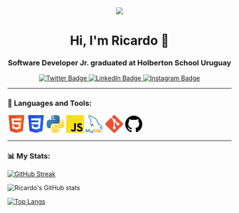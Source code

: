 <div id="header" align="center">
  <img src="https://media.giphy.com/media/Ws6T5PN7wHv3cY8xy8/giphy.gif" width="200" />
  <h1 align="center">Hi, I'm Ricardo 👋</h1>
  <h3 align="center">Software Developer Jr. graduated at Holberton School Uruguay</h3>
</div>

<div id="badges" align="center">
  <a href="https://twitter.com/_errede_">
    <img src="https://img.shields.io/twitter/follow/RicardoDanta?label=twitter&logo=twitter&style=for-the-badge"
         alt="Twitter Badge" />
  </a>
  <a href="https://linkedin.com/in/RicardoDanta">
    <img src="https://img.shields.io/twitter/follow/RicardoDanta?label=linked%20in&logo=linkedin&style=for-the-badge"
         alt="LinkedIn Badge" />
  </a>
  <a href="https://instagram.com/_lascosasquepasan_">
    <img src="https://img.shields.io/twitter/follow/RicardoDanta?label=instagram&logo=instagram&style=for-the-badge"
         alt="Instagram Badge" />
  </a>
</div>

---

<div align="left">
  <h3>🔨 Languages and Tools:</h3>
  <div>
    <img src="https://github.com/RicardoDanta/Images_for_projects/blob/main/HTML5-Logo.png" title="HTML5" alt="HTML" width="40" height="40"/>
    <img src="https://github.com/RicardoDanta/Images_for_projects/blob/main/CSS.png" title="CSS" alt="CSS" width="40" height="40"/>
    <img src="https://github.com/RicardoDanta/Images_for_projects/blob/main/Python-Logo.png" title="Python" alt="Python" width="40" height="40"/>
    <img src="https://github.com/RicardoDanta/Images_for_projects/blob/main/JavaScript.png" title="JavaScript" alt="JavaScript" width="40" height="40"/>
    <img src="https://github.com/RicardoDanta/Images_for_projects/blob/main/MySQL-Logo.png" title="MySQL" alt="MySQL" width="40" height="40"/>
    <img src="https://github.com/RicardoDanta/Images_for_projects/blob/main/Git-Icon.png" title="Git" alt="Git" width="40" height="40"/>
    <img src="https://github.com/RicardoDanta/Images_for_projects/blob/main/GitHub.svg" title="GitHub" alt="GitHub" width="40" height="40"/>
  </div>

---
  
### 📊 My Stats:
  
[![GitHub Streak](http://github-readme-streak-stats.herokuapp.com?user=RicardoDanta&theme=vue-dark&hide_border=true)](https://git.io/streak-stats)
  
![Ricardo's GitHub stats](https://github-readme-stats.vercel.app/api?username=RicardoDanta&show_icons=true&theme=radical)
  
[![Top Langs](https://github-readme-stats.vercel.app/api/top-langs/?username=RicardoDanta&layout=compact)](https://github.com/anuraghazra/github-readme-stats)
